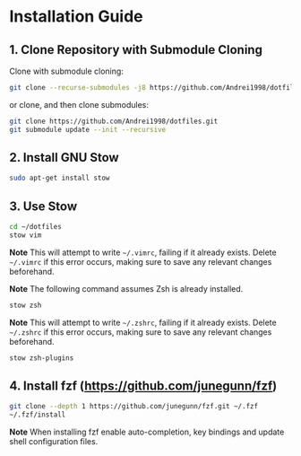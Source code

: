 # Installation Guide

## 1. Clone Repository with Submodule Cloning

Clone with submodule cloning:

```bash
git clone --recurse-submodules -j8 https://github.com/Andrei1998/dotfiles.git
```

or clone, and then clone submodules:

```bash
git clone https://github.com/Andrei1998/dotfiles.git
git submodule update --init --recursive
```

## 2. Install GNU Stow

```bash
sudo apt-get install stow
```

## 3. Use Stow

```bash
cd ~/dotfiles
stow vim
```

**Note** This will attempt to write `~/.vimrc`, failing if it already exists. Delete `~/.vimrc` if this error occurs, making sure to save any relevant changes beforehand.

**Note** The following command assumes Zsh is already installed.

```bash
stow zsh
```

**Note** This will attempt to write `~/.zshrc`, failing if it already exists. Delete `~/.zshrc` if this error occurs, making sure to save any relevant changes beforehand.

```bash
stow zsh-plugins
```

## 4. Install fzf (https://github.com/junegunn/fzf)

```bash
git clone --depth 1 https://github.com/junegunn/fzf.git ~/.fzf
~/.fzf/install
```

**Note** When installing fzf enable auto-completion, key bindings and update shell configuration files.
